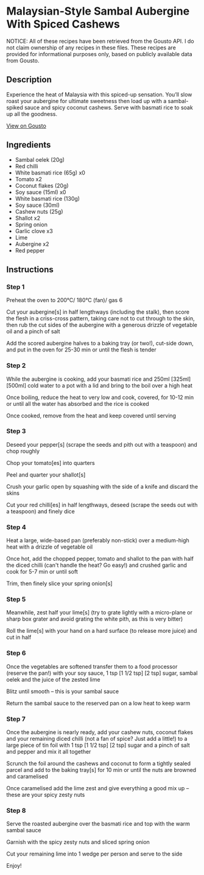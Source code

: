 # Malaysian-Style Sambal Aubergine With Spiced Cashews

NOTICE: All of these recipes have been retrieved from the Gousto API. I do not claim ownership of any recipes in these files. These recipes are provided for informational purposes only, based on publicly available data from Gousto.

## Description

Experience the heat of Malaysia with this spiced-up sensation. You’ll slow roast your aubergine for ultimate sweetness then load up with a sambal-spiked sauce and spicy coconut cashews. Serve with basmati rice to soak up all the goodness.

[View on Gousto](https://www.gousto.co.uk/recipes/cookbook/se-asia-malaysian-style-sambal-aubergine-with-spiced-cashews)

## Ingredients

- Sambal oelek (20g)
- Red chilli
- White basmati rice (65g) x0
- Tomato x2
- Coconut flakes (20g)
- Soy sauce (15ml) x0
- White basmati rice (130g)
- Soy sauce (30ml)
- Cashew nuts (25g)
- Shallot x2
- Spring onion
- Garlic clove x3
- Lime
- Aubergine x2
- Red pepper

## Instructions


### Step 1

Preheat the oven to 200°C/ 180°C (fan)/ gas 6

Cut your aubergine[s] in half lengthways (including the stalk), then score the flesh in a criss-cross pattern, taking care not to cut through to the skin, then rub the cut sides of the aubergine with a generous drizzle of vegetable oil and a pinch of salt

Add the scored aubergine halves to a baking tray (or two!), cut-side down, and put in the oven for 25-30 min or until the flesh is tender


### Step 2

While the aubergine is cooking, add your basmati rice and 250ml <span class="text-purple">[325ml]</span> <span class="text-danger">[500ml] </span>cold water to a pot with a lid and bring to the boil over a high heat

Once boiling, reduce the heat to very low and cook, covered, for 10-12 min or until all the water has absorbed and the rice is cooked

Once cooked, remove from the heat and keep covered until serving


### Step 3

Deseed your pepper[s] (scrape the seeds and pith out with a teaspoon) and chop roughly

Chop your tomato[es] into quarters

Peel and quarter your shallot[s]

Crush your garlic open by squashing with the side of a knife and discard the skins

Cut your red chilli[es] in half lengthways, deseed (scrape the seeds out with a teaspoon) and finely dice


### Step 4

Heat a large, wide-based pan (preferably non-stick) over a medium-high heat with a drizzle of vegetable oil

Once hot, add the chopped pepper, tomato and shallot to the pan with half the diced chilli (can't handle the heat? Go easy!) and crushed garlic and cook for 5-7 min or until soft

Trim, then finely slice your spring onion[s]


### Step 5

Meanwhile, zest half your lime[s] (try to grate lightly with a micro-plane or sharp box grater and avoid grating the white pith, as this is very bitter)

Roll the lime[s] with your hand on a hard surface (to release more juice) and cut in half


### Step 6

Once the vegetables are softened transfer them to a food processor (reserve the pan!) with your soy sauce, 1 tsp <span class="text-purple">[1 1/2 tsp]</span><span class="text-danger"> [2 tsp] </span>sugar, sambal oelek and the juice of the zested lime

Blitz until smooth – this is your sambal sauce

Return the sambal sauce to the reserved pan on a low heat to keep warm


### Step 7

Once the aubergine is nearly ready, add your cashew nuts, coconut flakes and your remaining diced chilli (not a fan of spice? Just add a little!) to a large piece of tin foil with 1 tsp <span class="text-purple">[1 1/2 tsp]</span> <span class="text-danger">[2 tsp]</span> sugar and a pinch of salt and pepper and mix it all together

Scrunch the foil around the cashews and coconut to form a tightly sealed parcel and add to the baking tray[s] for 10 min or until the nuts are browned and caramelised

Once caramelised add the lime zest and give everything a good mix up – these are your spicy zesty nuts

### Step 8

Serve the roasted aubergine over the basmati rice and top with the warm sambal sauce

Garnish with the spicy zesty nuts and sliced spring onion

Cut your remaining lime into 1 wedge per person and serve to the side

Enjoy!

